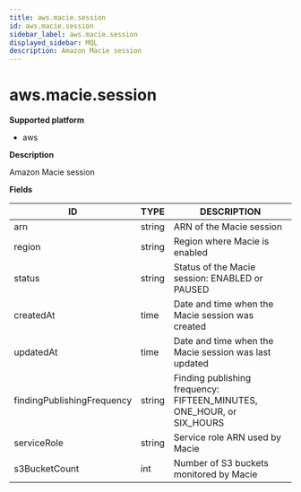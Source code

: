 ```yaml
---
title: aws.macie.session
id: aws.macie.session
sidebar_label: aws.macie.session
displayed_sidebar: MQL
description: Amazon Macie session
---
```


# aws.macie.session

**Supported platform**

- aws

**Description**

Amazon Macie session

**Fields**

| ID                         | TYPE   | DESCRIPTION                                                           |
| -------------------------- | ------ | --------------------------------------------------------------------- |
| arn                        | string | ARN of the Macie session                                              |
| region                     | string | Region where Macie is enabled                                         |
| status                     | string | Status of the Macie session: ENABLED or PAUSED                        |
| createdAt                  | time   | Date and time when the Macie session was created                      |
| updatedAt                  | time   | Date and time when the Macie session was last updated                 |
| findingPublishingFrequency | string | Finding publishing frequency: FIFTEEN_MINUTES, ONE_HOUR, or SIX_HOURS |
| serviceRole                | string | Service role ARN used by Macie                                        |
| s3BucketCount              | int    | Number of S3 buckets monitored by Macie                               |
